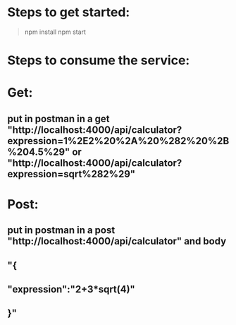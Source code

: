 # Steps to get started:
> npm install
> npm start
# Steps to consume the service:
# Get:
## put in postman in a get "http://localhost:4000/api/calculator?expression=1%2E2%20%2A%20%282%20%2B%204.5%29" or "http://localhost:4000/api/calculator?expression=sqrt%282%29"
# Post:
## put in postman in a post "http://localhost:4000/api/calculator" and body 
## "{
##    "expression":"2+3*sqrt(4)"
## }"